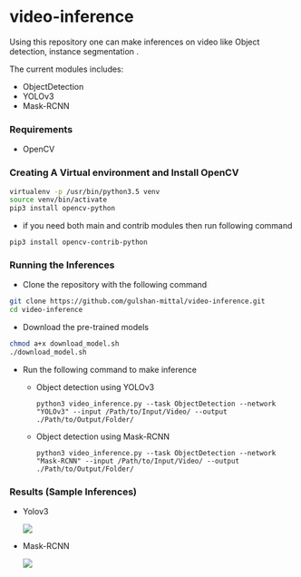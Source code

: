 # video-inference 

Using this repository one can make inferences on video like Object detection, instance segmentation . 

The current modules includes:

*  ObjectDetection
  * YOLOv3
  * Mask-RCNN



### Requirements

* OpenCV



### Creating A Virtual environment and Install OpenCV

```bash
virtualenv -p /usr/bin/python3.5 venv
source venv/bin/activate
pip3 install opencv-python
```

* if you need both main and contrib modules then run following command

```
pip3 install opencv-contrib-python
```



### Running the Inferences

* Clone the repository with the following command

```bash
git clone https://github.com/gulshan-mittal/video-inference.git
cd video-inference
```

* Download the pre-trained models

```bash
chmod a+x download_model.sh
./download_model.sh
```

* Run the following command to make inference

  * Object detection using YOLOv3

    ```shell
    python3 video_inference.py --task ObjectDetection --network "YOLOv3" --input /Path/to/Input/Video/ --output ./Path/to/Output/Folder/
    ```

  * Object detection using Mask-RCNN

    ```shell
    python3 video_inference.py --task ObjectDetection --network "Mask-RCNN" --input /Path/to/Input/Video/ --output ./Path/to/Output/Folder/
    ```

### Results (Sample Inferences)
* Yolov3
  
  ![](https://github.com/gulshan-mittal/video-inference/blob/master/results/YOLOv3-min.gif)
  
* Mask-RCNN
  
  ![](https://github.com/gulshan-mittal/video-inference/blob/master/results/Mask_RCNN-min.gif?raw=true)

